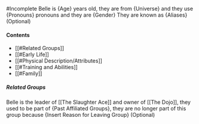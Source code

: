 #Incomplete
Belle is {Age} years old, they are from {Universe} and they use {Pronouns} pronouns and they are {Gender}
They are known as {Aliases} (Optional)
#### Contents
- [[#Related Groups]]
- [[#Early Life]]
- [[#Physical Description/Attributes]]
- [[#Training and Abilities]]
- [[#Family]]
##### Related Groups
Belle is the leader of [[The Slaughter Ace]] and owner of [[The Dojo]], they used to be part of {Past Affiliated Groups}, they are no longer part of this group because {Insert Reason for Leaving Group} (Optional)
